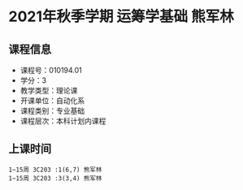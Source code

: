 # 2021年秋季学期 运筹学基础 熊军林






## 课程信息

- 课程号：010194.01
- 学分：3
- 教学类型：理论课
- 开课单位：自动化系
- 课程类别：专业基础
- 课程层次：本科计划内课程

## 上课时间

```
1~15周 3C203 :1(6,7) 熊军林
1~15周 3C203 :3(3,4) 熊军林
```

